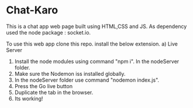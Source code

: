 # Chat-Karo
This is a chat app web page built using HTML,CSS and JS. As dependency used the node package : socket.io.

To use this web app clone this repo.
install the below extension.
a) Live Server

1) Install the node modules using command "npm i". In the nodeServer folder.
2) Make sure the Nodemon iss installed globally.
3) In the nodeServer folder use command "nodemon index.js".
4) Press the Go live button
5) Duplicate the tab in the browser.
6) Its working!
